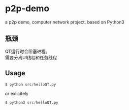 # p2p-demo
a p2p demo, computer network project.
based on Python3
## 瓶颈
QT运行时会阻塞进程。  
需要分离UI线程和任务线程
## Usage
``` python
$ python src/helloQT.py
```

or exlicitely

``` python
$ python3 src/helloQT.py
```